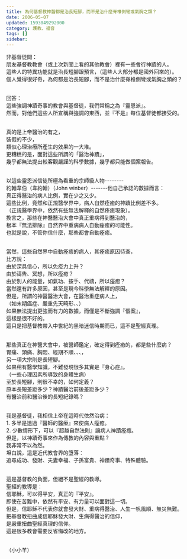 ```yaml
---
title: 為何基督教神醫都是治長短腳，而不是治什麼脊椎側彎或氣胸之類？
date: 2006-05-07
updated: 1593049292000
category: 護教、福音
tags: []
sidebar: 
---
```


<p>非基督徒問：<br/>
朋友基督教教會（或上次新聞上看的其他教會）裡有一些會行神蹟的人。<br/>
這些人的特異功能就是治長短腳跟預言，（這些人大部分都是國外回來的）。<br/>
個人覺得很好奇，為何都是治長短腳，而不是治什麼脊椎側彎或氣胸之類的？</p>
<p><br/>
回答：<br/>
這些強調神蹟奇事的教會與基督徒，我們常稱之為『靈恩派』。<br/>
然而，對他們這些人所宣稱與強調的東西，並『不是』每位基督徒都接受的。</p>
<p><br/>
真的是上帝醫治的有之，<br/>
裝假的不少，<br/>
類似心理治療所產生的效果的一大堆。<br/>
更糟糕的是，面對這些所謂的「醫治神蹟」，<br/>
幾乎都無法提出較客觀嚴謹的科學數據，幾乎都只能做個案報告。</p>
<p><br/>
以這些靈恩派信徒所極為看重的宗師級人物--------<br/>
約翰韋伯（韋約翰）（John winber）-------他自己承認的數據而言：<br/>
真正得醫治的病人比例，實在少之又少。<br/>
這些比例，竟然和正規醫學界中，病人自然痊癒的神蹟比例差不多。<br/>
（正規醫學界中，依然有些無法解釋的自然痊癒現象）。<br/>
換言之，那些在神醫醫治大會中真正重病得到醫治的，<br/>
根本『無法排除』自然界中重病病人自動痊癒的可能性。<br/>
也就是說，不管你信什麼，那些都會自動痊癒。</p>
<p><br/>
當然，這些自然界中自動痊癒的病人，其痊癒原因待查，<br/>
比方說：<br/>
由於深具信心，所以免疫力上升？<br/>
由於禱告、冥想，所以痊癒？<br/>
由於別人的能量，如氣功、按手、代禱，所以痊癒？<br/>
當然還有許多原因，甚至是現今科學無法解釋的原因。<br/>
但是，所謂的神醫醫治大會，在醫治重症病人上，<br/>
（如末期癌症、嚴重先天畸形、、）<br/>
如果無法提出更強而有力的數據，而僅是不斷強調『個案』，<br/>
這樣是很不好的。<br/>
這只是把基督教帶入中世紀的黑暗迷信時期而已，這不是聖經真理。</p>
<p><br/>
那些真正在神醫大會中，被醫師鑑定，確定得到痊癒的，都是些什麼病？<br/>
胃痛、頭痛、胸悶、經期不順、、、，<br/>
另一項大宗則是長短腳。<br/>
如果稍有醫學知識，不難發現很多其實是『身心症』。<br/>
（一些心理因素所導致的身體生病）<br/>
至於長短腳，則很不幸的，如何定義？<br/>
原本長短差距多少？神蹟醫治前後差距多少？<br/>
有醫治前和醫治後的長短紀錄嗎？</p>
<p><br/>
我是基督徒，我相信上帝在這時代依然治病：<br/>
1. 多半是透過『醫師的醫療』來使病人痊癒。<br/>
2. 少數情形下，可以『超越自然法則』讓病人神蹟痊癒。<br/>
但是，以神蹟奇事來作為傳教的內容與重點？<br/>
我非常不以為然。<br/>
坦白說，這是近代教會界的墮落：<br/>
追尋成功、發財、夫妻幸福、子孫富貴、神蹟奇事、特殊體驗。</p>
<p><br/>
這是基督教的負面，但絕不是聖經的教導。<br/>
聖經的教導是：<br/>
信耶穌，可以得平安，真正的『平安』。<br/>
即使在苦難中，依然有平安、有力量可以面對這一切。<br/>
但是，信耶穌不代表你就會發大財、重病得醫治、人生一帆風順、無災無難。<br/>
把基督教扭曲成信耶穌發大財、生病得醫治的信仰，<br/>
是嚴重扭曲聖經真理的信仰。<br/>
這是很多教會需要反省悔改的地方。</p>
<p><br/>
（小小羊）</p>
